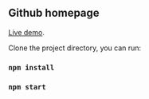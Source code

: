 ## Github homepage 
[Live demo](https://github-homepage.herokuapp.com/).

Clone the project directory, you can run:
### `npm install`
### `npm start`

